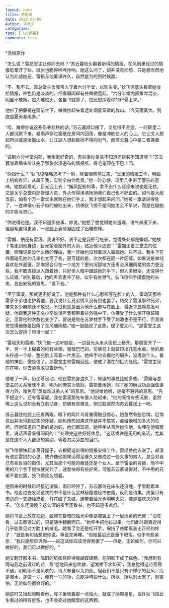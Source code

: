 ```yaml
---
layout: post
title: 卷地潮
date: 2022-05-06
Author: 李熏夕
categories: 
tags: [飞云惊暮]
comments: true
--- 
```




*洗稿原作

“怎么说？雷总堂主让你同去吗？”苏云暮低头翻着新得的情报，在风雨里经过的情报纸晕开了些，纸张也脆得哗哗作响。她这么问了，却并没有细想，只是想当然地认为此战凶恶，雷损与他筹谋许久，自然是为的到时候赢。

“不，我不去。雷总堂主命我带人守着六分半堂，以防生变。”狄飞惊低头看着她收拾情报，神色仍是淡淡的，细看眉间却有些微微蹙起。“六分半堂内部鱼龙混杂，明里不敢叛，若大难临头，各自飞就算了，怕还想踩着你的尸骨上来。”

他拉了把藤椅在窗前坐下，微微抬起头看远处烟雾笼罩的群山。“今天雨真大。到底是夏天暴雨多。”

“唔，难得你说这些伤春悲秋的话。”苏云暮顺口接了，又觉得不合适。一时房里二人都沉默下来。暴雨声穿过窗纸在房间内回荡，像是冲刷在人的心上。它让文人想起所以或是泼墨山水，让江湖人想起抵挡不得的剑气，而苏云暮心中是二者兼备的。

“说到六分半堂内部，我倒挺好奇的，有些事你是真不知道还是装不知道呢？”苏云暮皱着眉头辨认完了那张水渍遍布的情报纸，将毛笔顶在下巴上问。

“你指什么？”狄飞惊略略思考了一瞬，眯着眼睛望过来，“堂里的情报工作，明面上机构各异，从属于我，实则全由你负责。”他一时心惊，话里几乎带了警告的意味。她挑起眉毛，目光迎上去：“捕风捉影的事，拿不出什么证据来说也是无益，又是关乎总堂内部管理人员，外头传得沸沸扬扬我们自己也不好说的。如今是大敌当前，怕有个万一雷堂主就败在他们手上，我才想起来问问。”她被一激话说得急了，一连串像小石子似的被吐出来，仿佛狄飞惊不是问她怎么不早说，而是在疑她的才能与忠心。

“你说得也是。我不知道那些事，你说。”他想了想觉得她有道理，语气和缓下来，但眉毛蹙得更紧，一张脸上表情凝固成了石雕模样。

“雷媚，怕还有雷滚。我说不好。说不定是我杯弓蛇影，觉得处处都是嫌疑。”她放下笔走到他身边，目光望着窗外的大雨，贴近他耳边说：“雷媚坐着三堂主的位置，照理说是没什么叛的理由，我一开始也没想着派人监视她。只不过，我手下在外面碰见她的几率也太高了些，更可疑的是，次次都在同一片区域。如果说是单纯喜欢在外面逛，那哪里会只在一个地方？更何况那地方还离金风细雨楼的势力更近些。我不敢直接派人跟着她，只好命人暗中跟踪她的手下，但人多眼杂，还没得什么证据。”说到最后，她的声音更冷了些，似乎有些泄气。狄飞惊伸手摸摸她的头发，显出安抚的意思。“说下去。”

“至于雷滚，那就更不好说了。他是那种有什么心思都写在脸上的人，雷动天那些雷家子弟也老护着他，要我说什么兄弟情义没有倒也罢了，结交了雷滚那种兄弟，带来多少麻烦还不敢说。不过也就是因为他什么都写在脸上，最近才显得愈发可疑。他跟我这种无名小卒说话声音都带着些外强中干，仿佛受了什么惊吓强装镇定，见着他的次数也变少了。要说是败在苏梦枕手下受了刺激也不是不行，但我直觉觉得他像是投降了金风细雨楼。”她一股脑说了这些，缓了缓又问，“那雷堂主这次怎么安排？带谁一起？”

“雷动天和雷媚。”狄飞惊一边听她说，一边目光从未从窗纸上移开。那扇窗开了一半，另一半上糊着的纸有些潮，皱皱巴巴的，仿佛马上就要印出几笔水痕。他的眉头拧成一个结，整张脸上笼着一片黑云。她伸手过去摁他的眉头，没再说什么。看他的神色，像是信了。那雷堂主带雷媚迎战，便成了潜在的巨大危险。“雷堂主现在在哪，你去紧急求见告诉他。”

他嗯了一声，仍坐着没动。他在雷损身边久了，知道的事总比她多些。"雷媚与总堂主的关系暧昧不清，明为同僚实为情妇。雷损重用她，除了她的确武功高强做事得力外，难免有“英雄难过美人关”的意思。"他说给她听，是毫不避讳的意思。"先不提这个。还有雷滚呢。我在雷滚那先布置人防起来。"他的表情有些沉重，虽然嘴上这么说却没有立刻动身，仿佛有些倦怠，侧过脸突然向苏云暮送上一吻。

苏云暮往他脸上细看两眼，眼下的两片乌青重得触目惊心。她忽然有些后悔，后悔说出并未得到证实的怀疑，她也惶恐如果这怀疑并不属实，会给他增加多大的负担。但她知道自己做的是对的，他们都知道。她伸手从背后抱住他，头埋在他肩窝里，说话声音显得闷闷的："处理完这些好好休息。"这话或许是无用的废话，尤其是在这个人人都思想紧绷，等着刀尖舔血的当口。

狄飞惊很快起身离开屋子，去根据这新得的情报安排工作。雷损处他去说了，却没有改变雷损的心思。或许像他那样活得足够久又做成过一些大事的男人，总会对自己有些盲目的自信，尤其当那个可能的叛徒还是个女人。至于雷滚的背叛，他不中用的几个手下很快就交代了，速度快得有些好笑。可能苏云暮说得对，不中用的兄弟不要也罢，狄飞惊这么想着。

他回来的时候已经接近凌晨，雨已经停了，苏云暮倚在床头还没睡，手里翻着本书。他走过去发现这次的书不是什么武林秘籍或经书史籍，反而是诗集。房里只有床边的一支蜡烛燃着，灯花结了又结，连带着烛光也明明灭灭，像是要熄灭的样子。"怎么还没睡？这么深的夜里还看书，也不知道多点灯。"

她将书合上放在枕边，脸颊在昏暗的烛光中像是被镀上了一层淡黄的光晕："没在看，过去都读过的，只是随手翻翻而已。"她伸手把他拉过来，他们此时距离近得几乎能看见对方脸上的绒毛。她看了会还是松开手，保持了些距离装出正经的样子："就是有句话想跟你说，等说完再睡。"但她最后还是垂下眼帘，似乎有些紧张："我只是想告诉你——说这话你应该觉得我傻了——但是，无论如何，你可以做好的，我们可以做好的。"

她又翻开那本书，陈旧的纸张易碎得像蝴蝶翅膀，在阴影下成了棕色。"我想到有两句我之前读过的诗，写'卷地风来忽吹散，望湖楼下水如天'，我总觉得这诗写得不通，明明雨不是风吹的，诗人却自以为如此。但我们不是只有个样子的狂风，而是潮水，是做一寸，便有一寸的功，总能冲垮些什么。所以，所以别太累了，别害怕，无论如何都会好的。"

她这时又抬起眼睛看他，眸子里映着那一点烛火，就成了两颗星星。或许狄飞惊此生看过的所有星空，也不会亮过她眼里的这两颗。
